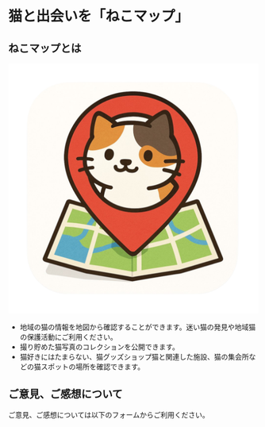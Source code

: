 # 猫と出会いを「ねこマップ」
## ねこマップとは

![ねこマップ ロゴ](./images/nekomap.png)

- 地域の猫の情報を地図から確認することができます。迷い猫の発見や地域猫の保護活動にご利用ください。
- 撮り貯めた猫写真のコレクションを公開できます。
- 猫好きにはたまらない、猫グッズショップ猫と関連した施設、猫の集会所などの猫スポットの場所を確認できます。

## ご意見、ご感想について
ご意見、ご感想については以下のフォームからご利用ください。
